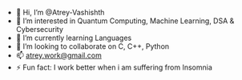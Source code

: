 - 👋 Hi, I’m @Atrey-Vashishth
- 👀 I’m interested in Quantum Computing, Machine Learning, DSA & Cybersecurity
- 🌱 I’m currently learning Languages
- 💞️ I’m looking to collaborate on C, C++, Python
- 📫 atrey.work@gmail.com
- ⚡ Fun fact: I work better when i am suffering from Insomnia

<!-- is a ✨ special ✨ repository because its `README.md` (this file) appears on your GitHub profile.
You can click the Preview link to take a look at your changes.
--->
